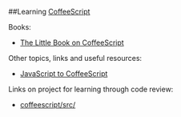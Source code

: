 ##Learning [CoffeeScript](http://coffeescript.org/)

Books:

* [The Little Book on CoffeeScript](https://arcturo.github.io/library/coffeescript/)

Other topics, links and useful resources:

* [JavaScript to CoffeeScript](http://js2.coffee/)

Links on project for learning through code review:

* [coffeescript/src/](https://github.com/jashkenas/coffeescript/tree/master/src)